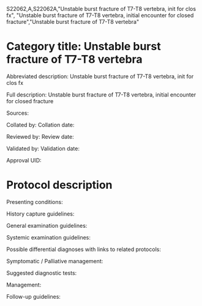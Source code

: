S22062,A,S22062A,"Unstable burst fracture of T7-T8 vertebra, init for clos fx", "Unstable burst fracture of T7-T8 vertebra, initial encounter for closed fracture","Unstable burst fracture of T7-T8 vertebra"
# Category title: Unstable burst fracture of T7-T8 vertebra

Abbreviated description: Unstable burst fracture of T7-T8 vertebra, init for clos fx

Full description: Unstable burst fracture of T7-T8 vertebra, initial encounter for closed fracture

Sources:

Collated by:
Collation date:

Reviewed by:
Review date:

Validated by:
Validation date:

Approval UID:

# Protocol description

Presenting conditions:

History capture guidelines:

General examination guidelines:

Systemic examination guidelines:

Possible differential diagnoses with links to related protocols:

Symptomatic / Palliative management:

Suggested diagnostic tests:

Management:

Follow-up guidelines:
